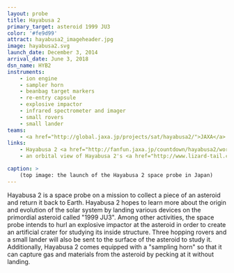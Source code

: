 ```yaml
---
layout: probe
title: Hayabusa 2
primary_target: asteroid 1999 JU3
color: '#fe9d99'
attract: hayabusa2_imageheader.jpg
image: hayabusa2.svg
launch_date: December 3, 2014
arrival_date: June 3, 2018
dsn_name: HYB2
instruments:
    - ion engine
    - sampler horn
    - beanbag target markers
    - re-entry capsule
    - explosive impactor
    - infrared spectrometer and imager
    - small rovers
    - small lander
teams:
    - <a href="http://global.jaxa.jp/projects/sat/hayabusa2/">JAXA</a>
links:
    - Hayabusa 2 <a href="http://fanfun.jaxa.jp/countdown/hayabusa2/works.html">fan art</a>
    - an orbital view of Hayabusa 2's <a href="http://www.lizard-tail.com/isana/hayabusa2/">current position</a> in space

caption: >
    (top image: the launch of the Hayabusa 2 space probe in Japan)
---
```

Hayabusa 2 is a space probe on a mission to collect a piece of an asteroid and return it back to Earth. Hayabusa 2 hopes to learn more about the origin and evolution of the solar system by landing various devices on the primordial asteroid called "1999 JU3". Among other activities, the space probe intends to hurl an explosive impactor at the asteroid in order to create an artificial crater for studying its inside structure. Three hopping rovers and a small lander will also be sent to the surface of the asteroid to study it. Additionally, Hayabusa 2 comes equipped with a "sampling horn" so that it can capture gas and materials from the asteroid by pecking at it without landing.




